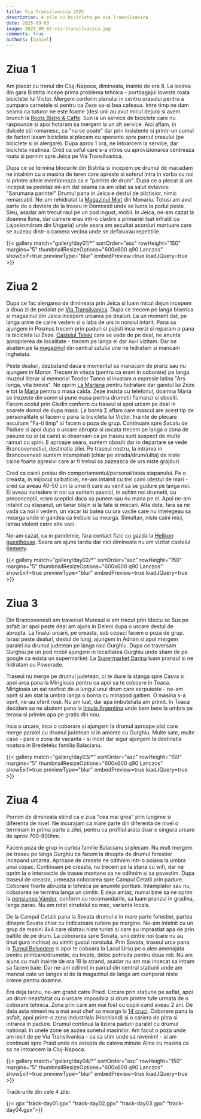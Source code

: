 ```yaml
---
title: Via Transilvanica 2025
description: 4 zile cu bicicleta pe Via Transilvanica
date: 2025-09-03
image: 2025_09_03-via-transilvanica.jpg
comments: true
authors: [daniel]
---
```


# Ziua 1

Am plecat cu trenul din Cluj-Napoca, dimineata, inainte de ora 8. La iesirea din gara Bistrita incepe prima problema tehnica - portbagajul loveste roata bicicletei lui Victor.
Mergem conform planului in centru orasului pentru a cumpara carnetele si pentru ca Zeze sa-si bea cafeaua. 
Intre timp ne dam seama ca tuturor ne este foame (desi unii au avut micul dejun) si avem brunch la [Roots Bistro & Caffe](https://www.rootsbistro.ro/). 
Sun la un service de biciclete care nu raspounde si apoi hotaram sa mergem la un alt service. 
Aici aflam, in dulcele stil romanesc, ca "nu se poate" dar prin insistente si printr-un cumul de factori lasam bicicleta si plecam cu sperante spre parcul orasului (pe biciclete si in alergare).
Dupa aprox 1 ora, ne intoarcem la service, dar bicicleta neatinsa. Cred ca seful care s-a intros cu aprovizionarea centreaza roata si pornim spre Jeica pe Via Transilvanica.

Dupa ce se termina blocurile din Bistrita si incepem pe drumul de macadam ne intalnim cu o masina de teren care opreste si soferul intra in vorba cu noi si printre altele mentioneaza ca e "parinte de drum".
Dupa ce a plecat si am inceput sa pedelaz mi-am dat seama ca am uitat sa salut evlavios: "Sarumana parinte!"
Drumul pana in Jeica e destul de plictisior, nimic remarcabil. Ne-am rehidratat la [Magazinul Mixt](https://maps.app.goo.gl/hzVPb6cQ6jN4qULk6) din Monariu. Totusi am avut parte de o deviere de la traseu in Domnesti unde se lucra la podul peste Sieu, asadar am trecut raul pe un pod ingust, mobil.
In Jeica, ne-am cazat la doamna Ilona, dar camere erau intr-o cladire a primariei (sat infratit cu Lajoskomárom din Ungaria) unde seara am ascultat acorduri mortuare care se auzeau dintr-o camera vecina unde se defasurau repetitiile.

{{< gallery match="gallery/day01/*" sortOrder="asc" rowHeight="150" margins="5" thumbnailResizeOptions="600x600 q90 Lanczos" showExif=true previewType="blur" embedPreview=true loadJQuery=true >}}

# Ziua 2

Dupa ce fac alergarea de dimineata prin Jeica si luam micul dejun incepem a doua zi de pedalat pe [Via Transilvanica](https://www.viatransilvanica.com/).
Dupa ce trecem pe langa biserica si magazinul din Jeica incepem urcarea pe dealuri. La un moment dat, pe langa urme de caine vedem si o laba de urs in noroiul intarit. 
Pana sa ajungem in Posmus trecem prin paduri si pajisti inca verzi si reparam o pana la bicicleta lui Zeze. 
[Castelul Teleki](https://maps.app.goo.gl/n5YjEwyZzWCzbNi37) care se vede de pe deal, ne anunta aproprierea de localitate - trecem pe langa el dar nu-l vizitam. 
Dar ne abatem pe la [magazinul](https://maps.app.goo.gl/pRYmTvFaVtzxdyey9) din centrul satului une ne hidratam si mancam inghetata.

Peste dealuri, dezbatand daca e momentul sa manacam de pranz sau nu ajungem in Monor. 
Trecem in viteza (pentru ca eram in coborare) pe langa muzeul literar si memorial Teodor Tanco si invatam o expresie latina "Ars longa, vita brevis".
Ne oprim [La Mariana](https://maps.app.goo.gl/VTsRHwvcTft5QXTr9) pentru hidratare dar gandul lui Zeze e tot la [Maria](https://maps.app.goo.gl/YNfp1enpRthbBDV67) pentru o masa calda.
Zeze insista cu telefonul, doamna Maria se trezeste din somn si pune masa pentru drumetii flamanzi si obositi.
Facem ocolul prin Gledin conform cu traseul si apoi urcam pe deal in soarele domol de dupa masa. 
La borna Σ aflam care mascul are acest tip de personalitate si facem o pana la bicicleta lui Victor. Inainte de plecare ascultam "Fa-ti timp" si facem o poza de grup.
Continuam spre Sacalu de Padure si apoi dupa o urcare abrupta si uscata trecem pe langa o zona de pasune cu oi (si caini) si observam ca pe traseu sunt suspect de multe ramuri cu spini. 
E aproape seara, suntem obositi dar in departare se vede Brancovenestiul, destinatia zilei. Pe traseul nostru, la intrarea in Brancovenesti suntem intampinati (chiar pe strada/drum/ulita) de niste caine foarte agresivi care ar fi trebui sa pazeasca de urs niste grajduri.

Cred ca cainii preiau din comportamentul/personalitatea stapanului. 
Pe o creasta, in mijlocul salbaticiei, ne-am intalnit cu trei caini (destul de mari - cred ca aveau 40-50 cm la umeri) care au venit sa se gudure pe langa noi. Ei aveau incredere in noi ca suntem pasnici, in schim noi drumetii, cu preconceptii, eram sceptici daca sa punem sau nu mana pe ei. 
Apoi ne-am intalnit cu stapanul, un tanar blajin si la fata si miscari. 
Alta data, fara sa ne vada ca noi il vedem, un vacar isi batea cu ura vacile care nu intelegeau sa mearga unde el gandea ca trebuie sa mearga. Simultan, niste caini mici, latrau violent catre alte vaci.

Ne-am cazat, ca in pandemie, fara contact fizic cu gazda la [Helikon guesthouse](https://maps.app.goo.gl/bS3UJZfDqmy5S5i38). Seara am ajuns tarziu dar nici dimineata nu am vizitat castelul [Kemeny](https://www.marosvecs.com/).

{{< gallery match="gallery/day02/*" sortOrder="asc" rowHeight="150" margins="5" thumbnailResizeOptions="600x600 q90 Lanczos" showExif=true previewType="blur" embedPreview=true loadJQuery=true >}}

# Ziua 3

Din Brancovenesti am traversat Muresul si am trecut prin Ideciu se Sus pe asfalt iar apoi peste deal am ajuns in Deleni dupa o urcare destul de abrupta. La finalul urcarii, pe creasta, sub copaci facem o poza de grup.
Iarasi peste dealuri, destul de lung, ajungem in Adrian si apoi mergem  paralel cu drumul judetean pe langa raul Gurghiu.
Dupa ce traversam Gurghiu pe un pod mobil ajungem in localitatea Gurghiu unde stiam de pe google ca exista un supermarket.
La [Supermarket Darina](https://maps.app.goo.gl/A81HLYbvwLGGva257) luam pranzul si ne hidratam cu Powerade.

Traseul nu merge pe drumul judetean, ci te duce la stanga spre Casva si apoi urca pana la Mirigioaia pentru ca apoi sa te coboare in Toaca. 
Mirigioaia un sat rasfirat de-a lungul unui drum care serpuieste - ne-am oprit si am stat la umbra langa o borna cu miriapod galben. O masina s-a oprit, ne-au oferit rosii. Nu am luat, dar apa imbuteliata am primit.
In Toaca decidem sa ne abatem pana la [Insula Argentina](https://maps.app.goo.gl/p1DovCVFPGm6nbFf8) unde bem bere la umbra pe terasa si primim apa pe gratis din nou.

Inca o urcare, inca o coborare si ajungem la drumul aproape plat care merge paralel cu drumul judetean si in amonte cu Gurghiu. 
Multe sate, multe case - pare o zona de vacanta - si incet dar sigur ajungem la destinatia noatsra in Bredetelu: familia Balacianu.

{{< gallery match="gallery/day03/*" sortOrder="asc" rowHeight="150" margins="5" thumbnailResizeOptions="600x600 q90 Lanczos" showExif=true previewType="blur" embedPreview=true loadJQuery=true >}}

# Ziua 4

Pornim de dimineata stiind ca e ziua "cea mai grea" prin lungime si diferenta de nivel. 
Ne incurajam ca mare parte din diferenta de nivel o terminam in prima parte a zilei, pentru ca profilul arata doar o singura urcare de aprox 700-800hm.

Facem poza de grup in curtea familie Balacianu si plecam. Nu mult mergem pe traseu pe langa Gurghiu ca facem la dreapta de drumul forestier incepand urcarea.
Aproape de creaste ne odihnim intr-o poiana la umbra unui copac. Continuam pe creasta, nu trecem pe la stana cu wifi, dar ne oprim la o intersectie de trasee montane sa ne odihnim si sa povestim. 
Dupa traseul de creasta, urmeaza coborarea spre Campul Cetatii prin padure. Coborare foarte abrupta si tehnica pe anumite portiuni. Intamplator sau nu, coborarea se termina langa un cimitir.
E deja amiaz, numai bine sa ne oprim la [pensiunea Vándor](https://maps.app.goo.gl/y66rgfqoiBHAXV8PA), conform cu recomandarile, sa luam pranzul in gradina, langa parau. Nu am ratat strudelul cu mac, varianta locala.

De la Campul Cetatii pana la Sovata drumul e in mare parte forestier, partea dinspre Sovata chiar cu indicatoare rutiere pe margine. 
Ne-am intalnit cu un grup de masini 4x4 care distrau niste turisti si care au imprastiat apa de prin baltile de pe drum. La coborarea spre Sovata, unii dintre noi (care nu au tinut gura inchisa) au simtit gustul noroiului.
Prin Sovata, traseul urca pana la [Turnul Belvedere](https://maps.app.goo.gl/v3MtisXdDYeTmGGQA) si apoi te coboara la Lacul Ursu pe o alee amenajata pentru plimbare/drumetie, cu trepte, deloc potrivita pentru doua roti.
Nu am ajuns cu mult inainte de ora 18 la strand, asadar nu am mai incecat sa intram sa facem baie.
Dar ne-am odihnit in parcul din centrul statiunii unde am mancat cate un langos si de la magazinul de langa am cumparat niste creme pentru doamne.

Era deja tarziu, ne-am grabit catre Praid. Urcare prin statiune pe asflat, apoi un drum neasfaltat cu o urcare imposibila si drum printre tufe urmata de o coborare tehnica.
Zona prin care am mai fost cu copiii cand aveau 2 ani. De data asta nimeni nu a mai avut chef sa mearga la [14 cruci](https://maps.app.goo.gl/Br9dXoCT54aARGxu7).
Coborare pana la asfalt, apoi printr-o zona industriala (Hochland) si o cariera de pitra si intrarea in padure. Drumul continua la liziera padurii paralel cu drumul national. In unele zone se auzea sunetul masinilor.
Am facut o poza unde am iesit de pe Via Transilvanica - ca sa stim unde sa revenim! - si am continuat spre Praid unde ne astepta de cateva minute Alina cu masina ca sa ne intoarcem la Cluj-Napoca.

{{< gallery match="gallery/day04/*" sortOrder="asc" rowHeight="150" margins="5" thumbnailResizeOptions="600x600 q90 Lanczos" showExif=true previewType="blur" embedPreview=true loadJQuery=true >}}

Track-urile din cele 4 zile:

{{< gpx "track-day01.gpx" "track-day02.gpx" "track-day03.gpx" "track-day04.gpx">}}

